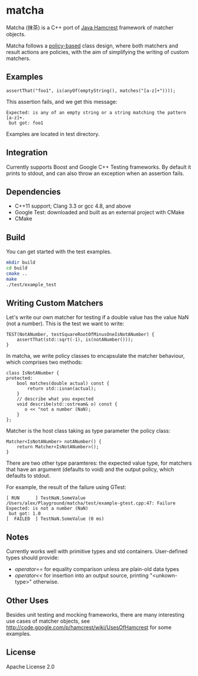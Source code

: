 matcha
======

Matcha (抹茶) is a C++ port of [Java Hamcrest](http://hamcrest.org/JavaHamcrest/) framework of matcher objects. 

Matcha follows a [policy-based](http://en.wikipedia.org/wiki/Policy-based_design) class design, where both matchers and result actions are policies, with the aim of simplifying the writing of custom matchers.

Examples
--------
```
assertThat("foo1", is(anyOf(emptyString(), matches("[a-z]+"))));
```
This assertion fails, and we get this message:
```
Expected: is any of an empty string or a string matching the pattern [a-z]+.
 but got: foo1
``` 

Examples are located in test directory.

Integration
-----------
Currently supports Boost and Google C++ Testing frameworks. By default it prints to stdout, and can also throw an exception when an assertion fails.

Dependencies
------------
* C++11 support; Clang 3.3 or gcc 4.8, and above
* Google Test: downloaded and built as an external project with CMake
* CMake


Build
-----
You can get started with the test examples.

```sh
mkdir build
cd build
cmake ..
make
./test/example_test
```

Writing Custom Matchers
-----------------------

Let's write our own matcher for testing if a double value has the value NaN (not a number). This is the test we want to write:
```
TEST(NotANumber, testSquareRootOfMinusOneIsNotANumber) {
    assertThat(std::sqrt(-1), is(notANumber()));
}
```
In matcha, we write policy classes to encapsulate the matcher behaviour, which comprises two methods:
```
class IsNotANumber {
protected:
    bool matches(double actual) const {
        return std::isnan(actual);
    }
    // describe what you expected
    void describe(std::ostream& o) const {
       o << "not a number (NaN);
    }
};
```
Matcher is the host class taking as type parameter the policy class:
```
Matcher<IsNotANumber> notANumber() {
    return Matcher<IsNotANumber>();
}
```
There are two other type paramteres: the expected value type, for matchers that have an argument (defaults to void) and the output policy, which defaults to stdout.

For example, the result of the failure using GTest:
```
[ RUN      ] TestNaN.SomeValue
/Users/alex/Playground/matcha/test/example-gtest.cpp:47: Failure
Expected: is not a number (NaN)
 but got: 1.0
[  FAILED  ] TestNaN.SomeValue (0 ms)
```
Notes
-----
Currently works well with primitive types and std containers. User-defined types should provide:
- *operator==* for equality comparison unless are plain-old data types
- *operator<<* for insertion into an output source, printing "\<unkown-type\>" otherwise.

Other Uses
----------
Besides unit testing and mocking frameworks, there are many interesting use cases of matcher objects, see http://code.google.com/p/hamcrest/wiki/UsesOfHamcrest for some examples.


License
-------
Apache License 2.0
